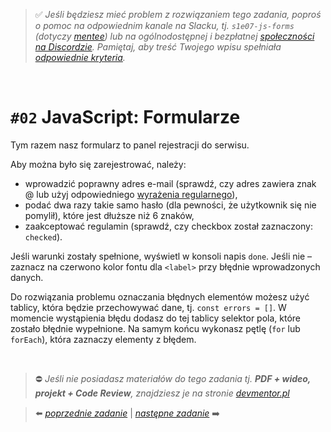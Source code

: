 > :white_check_mark: *Jeśli będziesz mieć problem z rozwiązaniem tego zadania, poproś o pomoc na odpowiednim kanale na Slacku, tj. `s1e07-js-forms` (dotyczy [mentee](https://devmentor.pl/mentoring-javascript/)) lub na ogólnodostępnej i bezpłatnej [społeczności na Discordzie](https://devmentor.pl/discord). Pamiętaj, aby treść Twojego wpisu spełniała [odpowiednie kryteria](https://devmentor.pl/jak-prosic-o-pomoc/).*

&nbsp;

# `#02` JavaScript: Formularze


Tym razem nasz formularz to panel rejestracji do serwisu.

Aby można było się zarejestrować, należy:
- wprowadzić poprawny adres e-mail (sprawdź, czy adres zawiera znak @ lub użyj odpowiedniego [wyrażenia regularnego](https://developer.mozilla.org/en-US/docs/Web/JavaScript/Guide/Regular_Expressions)),
- podać dwa razy takie samo hasło (dla pewności, że użytkownik się nie pomylił), które jest dłuższe niż 6 znaków,
- zaakceptować regulamin (sprawdź, czy checkbox został zaznaczony: `checked`).

Jeśli warunki zostały spełnione, wyświetl w konsoli napis `done`. Jeśli nie – zaznacz na czerwono kolor fontu dla `<label>` przy błędnie wprowadzonych danych.

Do rozwiązania problemu oznaczania błędnych elementów możesz użyć tablicy, która będzie przechowywać dane, tj. `const errors = []`. W momencie wystąpienia błędu dodasz do tej tablicy selektor pola, które zostało błędnie wypełnione. Na samym końcu wykonasz pętlę (`for` lub `forEach`), która zaznaczy elementy z błędem.

&nbsp;
> :no_entry: *Jeśli nie posiadasz materiałów do tego zadania tj. **PDF + wideo, projekt + Code Review**, znajdziesz je na stronie [devmentor.pl](https://devmentor.pl/workshop-js-forms/)*

> :arrow_left: [*poprzednie zadanie*](./../01) | [*następne zadanie*](./../03) :arrow_right:
